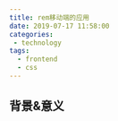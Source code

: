```yaml
---
title: rem移动端的应用
date: 2019-07-17 11:58:00
categories:
 - technology
tags:
  - frontend
  - css
---
```


## 背景&意义
